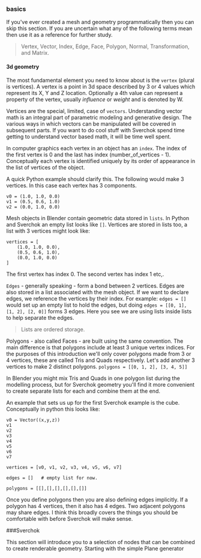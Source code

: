 ### basics

If you've ever created a mesh and geometry programmatically then you can skip this section. If you are uncertain what any of the following terms mean then use it as a reference for further study. 

> Vertex, Vector, Index, Edge, Face, Polygon, Normal, Transformation, and Matrix.

#### 3d geometry  
  
The most fundamental element you need to know about is the `vertex` (plural is vertices). A vertex is a point in 3d space described by 3 or 4 values which represent its X, Y and Z location. Optionally a 4th value can represent a property of the vertex, usually _influence_ or _weight_ and is denoted by W.  
  
Vertices are the special, limited, case of `vectors`. Understanding vector math is an integral part of parametric modeling and generative design. The various ways in which vectors can be manipulated will be covered in subsequent parts. If you want to do cool stuff with Sverchok spend time getting to understand vector based math, it will be time well spent.  
  
In computer graphics each vertex in an object has an `index`. The index of the first vertex is 0 and the last has index (number_of_vertices - 1). Conceptually each vertex is identified uniquely by its order of appearance in the list of vertices of the object.

A quick Python example should clarify this. The following would make 3 vertices. In this case each vertex has 3 components.

    v0 = (1.0, 1.0, 0.0)
    v1 = (0.5, 0.6, 1.0)
    v2 = (0.0, 1.0, 0.0)

Mesh objects in Blender contain geometric data stored in `lists`. In Python and Sverchok an empty list looks like `[]`. Vertices are stored in lists too, a list with 3 vertices might look like:

    vertices = [
        (1.0, 1.0, 0.0),
        (0.5, 0.6, 1.0),
        (0.0, 1.0, 0.0)
    ]

The first vertex has index 0. The second vertex has index 1 etc,.

`Edges` - generally speaking - form a bond between 2 vertices. Edges are also stored in a list associated with the mesh object. If we want to declare edges, we reference the vertices by their index. For example: `edges = []` would set up an empty list to hold the edges, but doing `edges = [[0, 1], [1, 2], [2, 0]]` forms 3 edges. Here you see we are using lists inside lists to help separate the edges. 

> Lists are ordered storage.

Polygons - also called Faces - are built using the same convention. The main difference is that polygons include at least 3 unique vertex indices. For the purposes of this introduction we'll only cover polygons made from 3 or 4 vertices, these are called Tris and Quads respectively. Let's add another 3 vertices to make 2 distinct polygons. `polygons = [[0, 1, 2], [3, 4, 5]]` 

In Blender you might mix Tris and Quads in one polygon list during the modelling process, but for Sverchok geometry you'll find it more convenient to create separate lists for each and combine them at the end.  
  
An example that sets us up for the first Sverchok example is the cube. Conceptually in python this looks like:

    v0 = Vector((x,y,z))
    v1
    v2
    v3
    v4
    v5
    v6
    v7
    
    vertices = [v0, v1, v2, v3, v4, v5, v6, v7]
    
    edges = []   # empty list for now.
    
    polygons = [[],[],[],[],[],[]]
    

Once you define polygons then you are also defining edges implicitly. If a polygon has 4 vertices, then it also has 4 edges. Two adjacent polygons may share edges. I think this broadly covers the things you should be comfortable with before Sverchok will make sense.

###Sverchok

This section will introduce you to a selection of nodes that can be combined to create renderable geometry. Starting with the simple Plane generator


